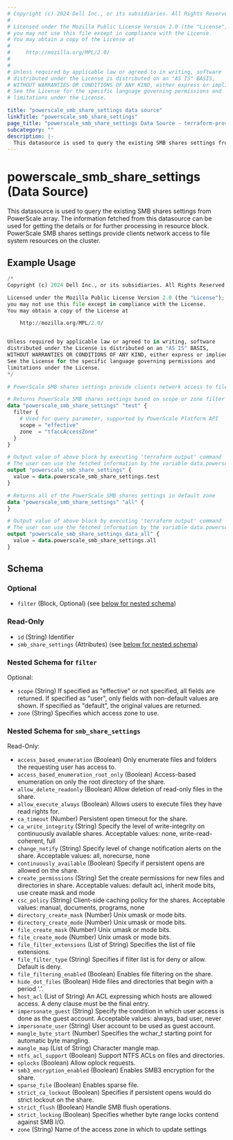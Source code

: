 ```yaml
---
# Copyright (c) 2024 Dell Inc., or its subsidiaries. All Rights Reserved.
#
# Licensed under the Mozilla Public License Version 2.0 (the "License");
# you may not use this file except in compliance with the License.
# You may obtain a copy of the License at
#
#     http://mozilla.org/MPL/2.0/
#
#
# Unless required by applicable law or agreed to in writing, software
# distributed under the License is distributed on an "AS IS" BASIS,
# WITHOUT WARRANTIES OR CONDITIONS OF ANY KIND, either express or implied.
# See the License for the specific language governing permissions and
# limitations under the License.

title: "powerscale_smb_share_settings data source"
linkTitle: "powerscale_smb_share_settings"
page_title: "powerscale_smb_share_settings Data Source - terraform-provider-powerscale"
subcategory: ""
description: |-
  This datasource is used to query the existing SMB shares settings from PowerScale array. The information fetched from this datasource can be used for getting the details or for further processing in resource block. PowerScale SMB shares settings provide clients network access to file system resources on the cluster.
---
```


# powerscale_smb_share_settings (Data Source)

This datasource is used to query the existing SMB shares settings from PowerScale array. The information fetched from this datasource can be used for getting the details or for further processing in resource block. PowerScale SMB shares settings provide clients network access to file system resources on the cluster.

## Example Usage

```terraform
/*
Copyright (c) 2024 Dell Inc., or its subsidiaries. All Rights Reserved.

Licensed under the Mozilla Public License Version 2.0 (the "License");
you may not use this file except in compliance with the License.
You may obtain a copy of the License at

    http://mozilla.org/MPL/2.0/


Unless required by applicable law or agreed to in writing, software
distributed under the License is distributed on an "AS IS" BASIS,
WITHOUT WARRANTIES OR CONDITIONS OF ANY KIND, either express or implied.
See the License for the specific language governing permissions and
limitations under the License.
*/

# PowerScale SMB shares settings provide clients network access to file system resources on the cluster

# Returns PowerScale SMB shares settings based on scope or zone filter
data "powerscale_smb_share_settings" "test" {
  filter {
    # Used for query parameter, supported by PowerScale Platform API
    scope = "effective"
    zone  = "tfaccAccessZone"
  }
}

# Output value of above block by executing 'terraform output' command
# The user can use the fetched information by the variable data.powerscale_smb_share_settings.test
output "powerscale_smb_share_settings" {
  value = data.powerscale_smb_share_settings.test
}

# Returns all of the PowerScale SMB shares settings in default zone
data "powerscale_smb_share_settings" "all" {
}

# Output value of above block by executing 'terraform output' command
# The user can use the fetched information by the variable data.powerscale_smb_share_settings.all
output "powerscale_smb_share_settings_data_all" {
  value = data.powerscale_smb_share_settings.all
}
```

<!-- schema generated by tfplugindocs -->
## Schema

### Optional

- `filter` (Block, Optional) (see [below for nested schema](#nestedblock--filter))

### Read-Only

- `id` (String) Identifier
- `smb_share_settings` (Attributes) (see [below for nested schema](#nestedatt--smb_share_settings))

<a id="nestedblock--filter"></a>
### Nested Schema for `filter`

Optional:

- `scope` (String) If specified as "effective" or not specified, all fields are returned.  If specified as "user", only fields with non-default values are shown.  If specified as "default", the original values are returned.
- `zone` (String) Specifies which access zone to use.


<a id="nestedatt--smb_share_settings"></a>
### Nested Schema for `smb_share_settings`

Read-Only:

- `access_based_enumeration` (Boolean) Only enumerate files and folders the requesting user has access to.
- `access_based_enumeration_root_only` (Boolean) Access-based enumeration on only the root directory of the share.
- `allow_delete_readonly` (Boolean) Allow deletion of read-only files in the share.
- `allow_execute_always` (Boolean) Allows users to execute files they have read rights for.
- `ca_timeout` (Number) Persistent open timeout for the share.
- `ca_write_integrity` (String) Specify the level of write-integrity on continuously available shares. Acceptable values: none, write-read-coherent, full
- `change_notify` (String) Specify level of change notification alerts on the share. Acceptable values: all, norecurse, none
- `continuously_available` (Boolean) Specify if persistent opens are allowed on the share.
- `create_permissions` (String) Set the create permissions for new files and directories in share. Acceptable values: default acl, inherit mode bits, use create mask and mode
- `csc_policy` (String) Client-side caching policy for the shares. Acceptable values: manual, documents, programs, none
- `directory_create_mask` (Number) Unix umask or mode bits.
- `directory_create_mode` (Number) Unix umask or mode bits.
- `file_create_mask` (Number) Unix umask or mode bits.
- `file_create_mode` (Number) Unix umask or mode bits.
- `file_filter_extensions` (List of String) Specifies the list of file extensions.
- `file_filter_type` (String) Specifies if filter list is for deny or allow. Default is deny.
- `file_filtering_enabled` (Boolean) Enables file filtering on the share.
- `hide_dot_files` (Boolean) Hide files and directories that begin with a period '.'.
- `host_acl` (List of String) An ACL expressing which hosts are allowed access. A deny clause must be the final entry.
- `impersonate_guest` (String) Specify the condition in which user access is done as the guest account. Acceptable values: always, bad user, never
- `impersonate_user` (String) User account to be used as guest account.
- `mangle_byte_start` (Number) Specifies the wchar_t starting point for automatic byte mangling.
- `mangle_map` (List of String) Character mangle map.
- `ntfs_acl_support` (Boolean) Support NTFS ACLs on files and directories.
- `oplocks` (Boolean) Allow oplock requests.
- `smb3_encryption_enabled` (Boolean) Enables SMB3 encryption for the share.
- `sparse_file` (Boolean) Enables sparse file.
- `strict_ca_lockout` (Boolean) Specifies if persistent opens would do strict lockout on the share.
- `strict_flush` (Boolean) Handle SMB flush operations.
- `strict_locking` (Boolean) Specifies whether byte range locks contend against SMB I/O.
- `zone` (String) Name of the access zone in which to update settings